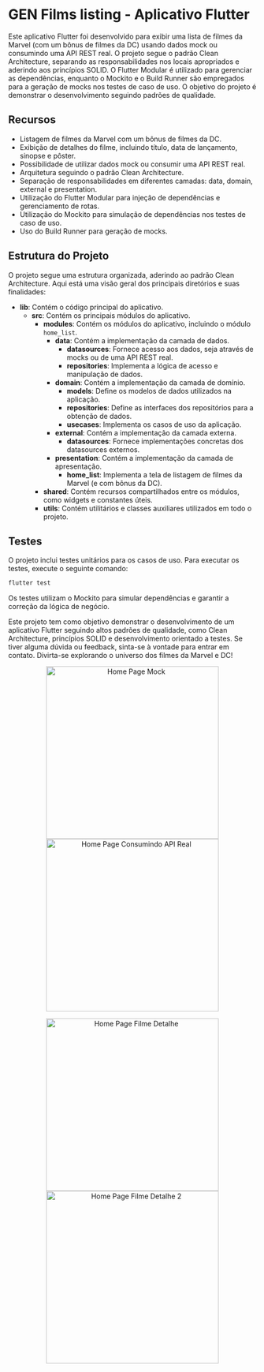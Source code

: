 # GEN Films listing - Aplicativo Flutter

Este aplicativo Flutter foi desenvolvido para exibir uma lista de filmes da Marvel (com um bônus de filmes da DC) usando dados mock ou consumindo uma API REST real. O projeto segue o padrão Clean Architecture, separando as responsabilidades nos locais apropriados e aderindo aos princípios SOLID. O Flutter Modular é utilizado para gerenciar as dependências, enquanto o Mockito e o Build Runner são empregados para a geração de mocks nos testes de caso de uso. O objetivo do projeto é demonstrar o desenvolvimento seguindo padrões de qualidade.

## Recursos

- Listagem de filmes da Marvel com um bônus de filmes da DC.
- Exibição de detalhes do filme, incluindo título, data de lançamento, sinopse e pôster.
- Possibilidade de utilizar dados mock ou consumir uma API REST real.
- Arquitetura seguindo o padrão Clean Architecture.
- Separação de responsabilidades em diferentes camadas: data, domain, external e presentation.
- Utilização do Flutter Modular para injeção de dependências e gerenciamento de rotas.
- Utilização do Mockito para simulação de dependências nos testes de caso de uso.
- Uso do Build Runner para geração de mocks.

## Estrutura do Projeto

O projeto segue uma estrutura organizada, aderindo ao padrão Clean Architecture. Aqui está uma visão geral dos principais diretórios e suas finalidades:

- **lib**: Contém o código principal do aplicativo.
  - **src**: Contém os principais módulos do aplicativo.
    - **modules**: Contém os módulos do aplicativo, incluindo o módulo `home_list`.
      - **data**: Contém a implementação da camada de dados.
        - **datasources**: Fornece acesso aos dados, seja através de mocks ou de uma API REST real.
        - **repositories**: Implementa a lógica de acesso e manipulação de dados.
      - **domain**: Contém a implementação da camada de domínio.
        - **models**: Define os modelos de dados utilizados na aplicação.
        - **repositories**: Define as interfaces dos repositórios para a obtenção de dados.
        - **usecases**: Implementa os casos de uso da aplicação.
      - **external**: Contém a implementação da camada externa.
        - **datasources**: Fornece implementações concretas dos datasources externos.
      - **presentation**: Contém a implementação da camada de apresentação.
        - **home_list**: Implementa a tela de listagem de filmes da Marvel (e com bônus da DC).
    - **shared**: Contém recursos compartilhados entre os módulos, como widgets e constantes úteis.
    - **utils**: Contém utilitários e classes auxiliares utilizados em todo o projeto.

## Testes

O projeto inclui testes unitários para os casos de uso. Para executar os testes, execute o seguinte comando:

```bash
flutter test
```

Os testes utilizam o Mockito para simular dependências e garantir a correção da lógica de negócio.


Este projeto tem como objetivo demonstrar o desenvolvimento de um aplicativo Flutter seguindo altos padrões de qualidade, como Clean Architecture, princípios SOLID e desenvolvimento orientado a testes. Se tiver alguma dúvida ou feedback, sinta-se à vontade para entrar em contato. Divirta-se explorando o universo dos filmes da Marvel e DC!

<p align="center">
  <img src="https://github.com/jumpercs/gen_films_listing/assets/60657808/a2148f81-f23d-436a-85bc-3b6ea01630c8" width="350" title="Home Page Mock">
   <img src="https://github.com/jumpercs/gen_films_listing/assets/60657808/f30e3711-6737-44c1-85ee-25acb87ffd92" width="350" title="Home Page Consumindo API Real">
</p>
<p align="center">
  <img src="https://github.com/jumpercs/gen_films_listing/assets/60657808/360febed-08c8-4b09-96fc-09ddf02eb345" width="350" title="Home Page Filme Detalhe">
   <img src="https://github.com/jumpercs/gen_films_listing/assets/60657808/15372a3e-defc-4d05-9914-09b90a287dde" width="350" title="Home Page Filme Detalhe 2">
</p>
